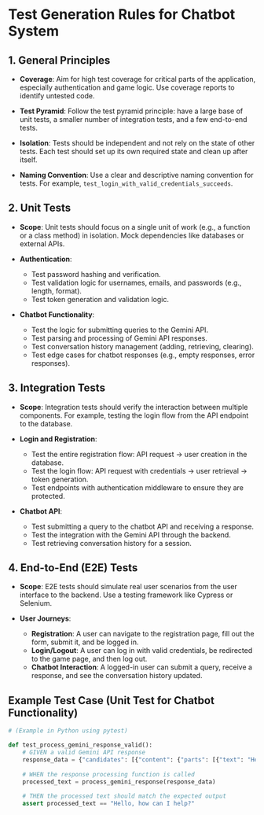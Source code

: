 # Test Generation Rules for Chatbot System

## 1. General Principles

- **Coverage**: Aim for high test coverage for critical parts of the application, especially authentication and game logic. Use coverage reports to identify untested code.

- **Test Pyramid**: Follow the test pyramid principle: have a large base of unit tests, a smaller number of integration tests, and a few end-to-end tests.

- **Isolation**: Tests should be independent and not rely on the state of other tests. Each test should set up its own required state and clean up after itself.

- **Naming Convention**: Use a clear and descriptive naming convention for tests. For example, `test_login_with_valid_credentials_succeeds`.

## 2. Unit Tests

- **Scope**: Unit tests should focus on a single unit of work (e.g., a function or a class method) in isolation. Mock dependencies like databases or external APIs.

- **Authentication**:
  - Test password hashing and verification.
  - Test validation logic for usernames, emails, and passwords (e.g., length, format).
  - Test token generation and validation logic.

- **Chatbot Functionality**:
  - Test the logic for submitting queries to the Gemini API.
  - Test parsing and processing of Gemini API responses.
  - Test conversation history management (adding, retrieving, clearing).
  - Test edge cases for chatbot responses (e.g., empty responses, error responses).

## 3. Integration Tests

- **Scope**: Integration tests should verify the interaction between multiple components. For example, testing the login flow from the API endpoint to the database.

- **Login and Registration**:
  - Test the entire registration flow: API request -> user creation in the database.
  - Test the login flow: API request with credentials -> user retrieval -> token generation.
  - Test endpoints with authentication middleware to ensure they are protected.

- **Chatbot API**:
  - Test submitting a query to the chatbot API and receiving a response.
  - Test the integration with the Gemini API through the backend.
  - Test retrieving conversation history for a session.

## 4. End-to-End (E2E) Tests

- **Scope**: E2E tests should simulate real user scenarios from the user interface to the backend. Use a testing framework like Cypress or Selenium.

- **User Journeys**:
  - **Registration**: A user can navigate to the registration page, fill out the form, submit it, and be logged in.
  - **Login/Logout**: A user can log in with valid credentials, be redirected to the game page, and then log out.
  - **Chatbot Interaction**: A logged-in user can submit a query, receive a response, and see the conversation history updated.

## Example Test Case (Unit Test for Chatbot Functionality)

```python
# (Example in Python using pytest)

def test_process_gemini_response_valid():
    # GIVEN a valid Gemini API response
    response_data = {"candidates": [{"content": {"parts": [{"text": "Hello, how can I help?"}]}}]}
    
    # WHEN the response processing function is called
    processed_text = process_gemini_response(response_data)
    
    # THEN the processed text should match the expected output
    assert processed_text == "Hello, how can I help?"
```
